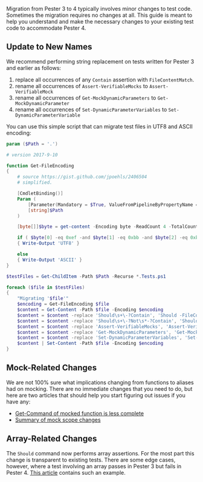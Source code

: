 Migration from Pester 3 to 4 typically involves minor changes to test code.  Sometimes the migration requires no changes at all.  This guide is meant to help you understand and make the necessary changes to your existing test code to accommodate Pester 4.

## Update to New Names

We recommend performing string replacement on tests written for Pester 3 and earlier as follows:

1. replace all occurrences of any `Contain` assertion with `FileContentMatch`.
1. rename all occurrences of `Assert-VerifiableMocks` to `Assert-VerifiableMock`
1. rename all occurrences of `Get-MockDynamicParameters` to `Get-MockDynamicParameter`
1. rename all occurrences of `Set-DynamicParameterVariables` to `Set-DynamicParameterVariable`

You can use this simple script that can migrate test files in UTF8 and ASCII encoding:

```powershell
param ($Path = '.')

# version 2017-9-10

function Get-FileEncoding
{
    # source https://gist.github.com/jpoehls/2406504
    # simplified.

    [CmdletBinding()] 
    Param (
        [Parameter(Mandatory = $True, ValueFromPipelineByPropertyName = $True)] 
        [string]$Path
    )

    [byte[]]$byte = get-content -Encoding byte -ReadCount 4 -TotalCount 4 -Path $Path

    if ( $byte[0] -eq 0xef -and $byte[1] -eq 0xbb -and $byte[2] -eq 0xbf )
    { Write-Output 'UTF8' }

    else
    { Write-Output 'ASCII' }
}

$testFiles = Get-ChildItem -Path $Path -Recurse *.Tests.ps1 

foreach ($file in $testFiles)
{
    "Migrating '$file'"
    $encoding = Get-FileEncoding $file
    $content = Get-Content -Path $file -Encoding $encoding
    $content = $content -replace 'Should\s+\-?Contain', 'Should -FileContentMatch'
    $content = $content -replace 'Should\s+\-?Not\s*-?Contain', 'Should -Not -FileContentMatch'
    $content = $content -replace 'Assert-VerifiableMocks', 'Assert-VerifiableMock'
    $content = $content -replace 'Get-MockDynamicParameters', 'Get-MockDynamicParameter'
    $content = $content -replace 'Set-DynamicParameterVariables', 'Set-DynamicParameterVariable'
    $content | Set-Content -Path $file -Encoding $encoding
}
```
## Mock-Related Changes
We are not 100% sure what implications changing from functions to aliases had on mocking. There are no immediate changes that you need to do, but here are two articles that should help you start figuring out issues if you have any:
- [Get-Command of mocked function is less complete](https://github.com/pester/Pester/issues/810)
- [Summary of mock scope changes](https://github.com/pester/Pester/issues/812)

## Array-Related Changes

The `Should` command now performs array assertions.  For the most part this change is transparent to existing tests.  There are some edge cases, however, where a test involving an array passes in Pester 3 but fails in Pester 4.  [This article](https://github.com/pester/Pester/issues/873) contains such an example.